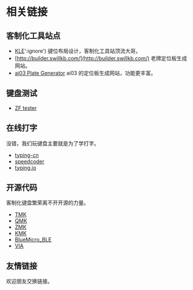 # 相关链接

## 客制化工具站点

- [KLE](http://www.keyboard-layout-editor.com/)':ignore') 键位布局设计，客制化工具站顶流大哥。
- [http://builder.swillkb.com/](http://builder.swillkb.com/) 老牌定位板生成网站。
- [ai03 Plate Generator](https://kbplate.ai03.com/) ai03 的定位板生成网站，功能更丰富。

## 键盘测试

- [ZF tester](https://www.zfrontier.com/lab/keyboardTester)

## 在线打字

没错，我们玩键盘主要就是为了学打字。

- [typing-cn](https://barneyzhao.gitee.io/typing-cn/#/)
- [speedcoder](https://www.speedcoder.net/lessons/)
- [typing.io](https://typing.io/)

## 开源代码

客制化键盘繁荣离不开开源的力量。

- [TMK](https://github.com/tmk/tmk_keyboard)
- [QMK](https://github.com/qmk/qmk_firmware)
- [ZMK](https://zmk.dev/)
- [KMK](https://github.com/KMKfw/kmk_firmware)
- [BlueMicro_BLE](https://github.com/jpconstantineau/BlueMicro_BLE)
- [VIA](https://www.caniusevia.com/)

## 友情链接

欢迎朋友交换链接。
